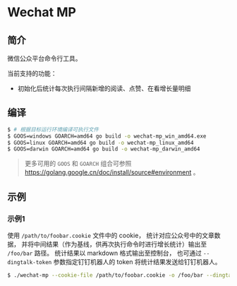Wechat MP
=========

简介
---

微信公众平台命令行工具。

当前支持的功能：

* 初始化后统计每次执行间隔新增的阅读、点赞、在看增长量明细

编译
----

```bash
$ # 根据目标运行环境编译可执行文件
$ GOOS=windows GOARCH=amd64 go build -o wechat-mp_win_amd64.exe
$ GOOS=linux GOARCH=amd64 go build -o wechat-mp_linux_amd64
$ GOOS=darwin GOARCH=amd64 go build -o wechat-mp_darwin_amd64
```

> 更多可用的 `GOOS` 和 `GOARCH` 组合可参照 https://golang.google.cn/doc/install/source#environment 。

示例
----

### 示例1

使用 `/path/to/foobar.cookie` 文件中的 cookie，
统计对应公众号中的文章数据，
并将中间结果（作为基线，供再次执行命令时进行增长统计）输出至 `/foo/bar` 路径。
统计结果以 markdown 格式输出至控制台，
也可通过 `--dingtalk-token` 参数指定钉钉机器人的 token 将统计结果发送给钉钉机器人。

```bash
$ ./wechat-mp --cookie-file /path/to/foobar.cookie -o /foo/bar --dingtalk-token XXXXXX
```
